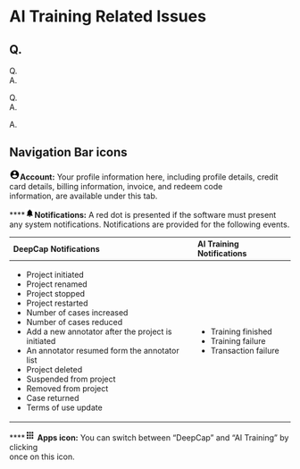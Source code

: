 # AI Training Related Issues

## Q.

Q.  
A.

Q.  
A.

A.

## Navigation Bar icons

![](../.gitbook/assets/image%20%284%29.png)**Account:** Your profile information here, including profile details, credit card details, billing information, invoice, and redeem code  
information, are available under this tab. 

\*\*\*\*![](../.gitbook/assets/image%20%2810%29.png)**Notifications:** A red dot is presented if the software must present any system notifications. Notifications are provided for the following events.

<table>
  <thead>
    <tr>
      <th style="text-align:left">DeepCap Notifications</th>
      <th style="text-align:left">AI Training Notifications</th>
    </tr>
  </thead>
  <tbody>
    <tr>
      <td style="text-align:left">
        <ul>
          <li>Project initiated</li>
          <li>Project renamed</li>
          <li>Project stopped</li>
          <li>Project restarted</li>
          <li>Number of cases increased</li>
          <li>Number of cases reduced</li>
          <li>Add a new annotator after the project is initiated</li>
          <li>An annotator resumed form the annotator list</li>
          <li>Project deleted</li>
          <li>Suspended from project</li>
          <li>Removed from project</li>
          <li>Case returned</li>
          <li>Terms of use update</li>
        </ul>
      </td>
      <td style="text-align:left">
        <p></p>
        <ul>
          <li>Training finished</li>
          <li>Training failure</li>
          <li>Transaction failure</li>
        </ul>
      </td>
    </tr>
  </tbody>
</table>

\*\*\*\*![](../.gitbook/assets/image%20%2811%29.png) **Apps icon:** You can switch between “DeepCap” and “AI Training” by clicking  
once on this icon.

